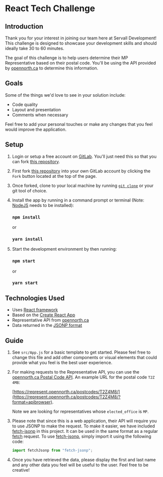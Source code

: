 # React Tech Challenge

## Introduction

Thank you for your interest in joining our team here at Servall Development! This challenge is designed  to showcase your development skills and should ideally take 30 to 60 minutes.

The goal of this challenge is to help users  determine their MP Representative based on their postal code. You'll be using the API provided by [opennorth.ca](https://represent.opennorth.ca/api/) to determine this information.


## Goals

Some of the things we'd love to see in your solution include:

- Code quality
- Layout and presentation
- Comments when necessary

Feel free to add your personal touches or make any changes that you feel would improve the application.


## Setup

1. Login or setup a free account on [GitLab](https://about.gitlab.com/). You'll just need this so that you can fork [this repository](https://gitlab.com/servall/tech-challenge/react-challenge).

2. First fork [this repository](https://gitlab.com/servall/tech-challenge/react-challenge) into your own GitLab account by clicking the `Fork` button located at the top of the page.

3. Once forked, clone to your local machine by running [`git clone`](https://git-scm.com/docs/git-clone) or your git tool of choice.

4. Install the app by running in a command prompt or terminal (Note: [NodeJS](https://nodejs.org/en/) needs to be installed):

      ### `npm install`
      or
      ### `yarn install`

5. Start the development environment by then running:

      ### `npm start`
      or
      ### `yarn start`


## Technologies Used

- Uses [React framework](https://reactjs.org/docs/hello-world.html)
- Based on the [Create React App](https://github.com/facebookincubator/create-react-app)
- Representative API from [opennorth.ca](https://represent.opennorth.ca/api/)
- Data returned in the [JSONP format](https://stackoverflow.com/questions/3839966/can-anyone-explain-what-jsonp-is-in-layman-terms)

## Guide

1. See `src/App.js` for a basic template to get started. Please feel free to change this file and add other components or visual elements that could provide what you feel is the best user experience.
2. For making requests to the Representative API, you can use the [opennorth.ca Postal Code API](https://represent.opennorth.ca/api/#postcode). An example URL for the postal code `T2Z 4M8`:

    [https://represent.opennorth.ca/postcodes/T2Z4M8/](https://represent.opennorth.ca/postcodes/T2Z4M8/?format=apibrowser).

    Note we are looking for representatives whose `elected_office` is `MP`.

3. Please note that since this is a web application, their API will require you to use JSONP to make the request. To make it easier, we have included [fetch-jsonp](https://github.com/camsong/fetch-jsonp) in this project. It can be used in the same format as a regular [fetch](https://developer.mozilla.org/en-US/docs/Web/API/Fetch_API/Using_Fetch) request. To use [fetch-jsonp](https://github.com/camsong/fetch-jsonp), simply import it using the following code:

    ```javascript
    import fetchJsonp from "fetch-jsonp";
    ```

4. Once you have retrieved the data, please display the first and last name and any other data you feel will be useful to the user. Feel free to be creative!
